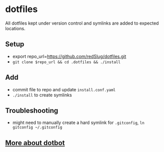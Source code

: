 # dotfiles
All dotfiles kept under version control and symlinks are added to expected locations.

## Setup
- export repo_url=https://github.com/redSlug/dotfiles.git
- `git clone $repo_url && cd .dotfiles && ./install`

## Add
- commit file to repo and update `install.conf.yaml`
- `./install` to create symlinks

## Troubleshooting
- might need to manually create a hard symlink for `.gitconfig`, `ln gitconfig ~/.gitconfig`

## [More about dotbot](https://github.com/anishathalye/dotbot)
